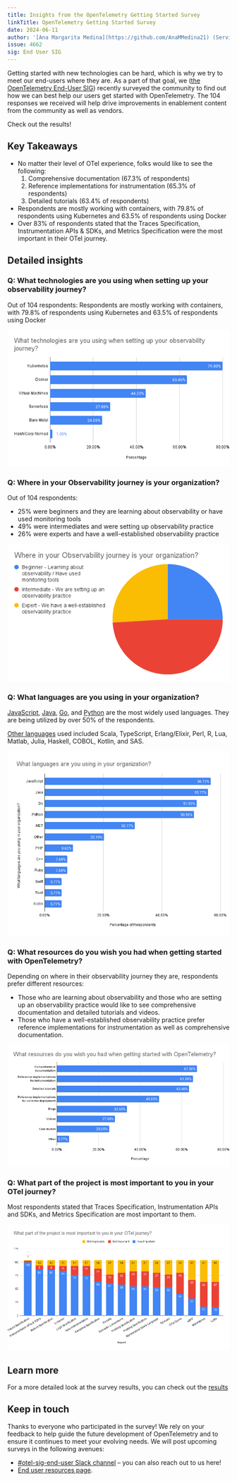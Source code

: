 ```yaml
---
title: Insights from the OpenTelemetry Getting Started Survey
linkTitle: OpenTelemetry Getting Started Survey
date: 2024-06-11
author: '[Ana Margarita Medina](https://github.com/AnaMMedina21) (ServiceNow)'
issue: 4662
sig: End User SIG
---
```


Getting started with new technologies can be hard, which is why we try to meet
our end-users where they are. As a part of that goal, we
([the OpenTelemetry End-User SIG](/community/end-user/)) recently surveyed the
community to find out how we can best help our users get started with
OpenTelemetry. The 104 responses we received will help drive improvements in
enablement content from the community as well as vendors.

Check out the results!

## Key Takeaways

- No matter their level of OTel experience, folks would like to see the
  following:
  1. Comprehensive documentation (67.3% of respondents)
  2. Reference implementations for instrumentation (65.3% of respondents)
  3. Detailed tutorials (63.4% of respondents)
- Respondents are mostly working with containers, with 79.8% of respondents
  using Kubernetes and 63.5% of respondents using Docker
- Over 83% of respondents stated that the Traces Specification, Instrumentation
  APIs & SDKs, and Metrics Specification were the most important in their OTel
  journey.

## Detailed insights

### Q: What technologies are you using when setting up your observability journey?

Out of 104 respondents: Respondents are mostly working with containers, with
79.8% of respondents using Kubernetes and 63.5% of respondents using Docker

![Chart showing what technologies are being used](1-technologies-used.png)

### Q: Where in your Observability journey is your organization?

Out of 104 respondents:

- 25% were beginners and they are learning about observability or have used
  monitoring tools
- 49% were intermediates and were setting up observability practice
- 26% were experts and have a well-established observability practice

![Chart showing where in their observability journey they are](2-level.png)

### Q: What languages are you using in your organization?

[JavaScript](/docs/languages/js/), [Java](/docs/languages/java/),
[Go](/docs/languages/go/), and [Python](/docs/languages/python/) are the most
widely used languages. They are being utilized by over 50% of the respondents.

[Other languages](/docs/languages/other/) used included Scala, TypeScript,
Erlang/Elixir, Perl, R, Lua, Matlab, Julia, Haskell, COBOL, Kotlin, and SAS.

![Chart showing what languages are being used](3-languages.png)

### Q: What resources do you wish you had when getting started with OpenTelemetry?

Depending on where in their observability journey they are, respondents prefer different
resources:

- Those who are learning about observability and those who are setting up an
  observability practice would like to see comprehensive documentation and detailed tutorials
  and videos.
- Those who have a well-established observability practice prefer reference
  implementations for instrumentation as well as comprehensive documentation.

![Chart showing what resources folks want](4-resources.png)

### Q: What part of the project is most important to you in your OTel journey?

Most respondents stated that Traces Specification, Instrumentation APIs and SDKs,
and Metrics Specification are most important to them.

![Chart showing what aspects are the most important](5-importance.png)

## Learn more

For a more detailed look at the survey results, you can check out the
[results](https://github.com/open-telemetry/sig-end-user/tree/main/end-user-surveys/getting-started)

## Keep in touch

Thanks to everyone who participated in the survey! We rely on your feedback to
help guide the future development of OpenTelemetry and to ensure it continues to
meet your evolving needs. We will post upcoming surveys in the following
avenues:

- [#otel-sig-end-user Slack channel](https://cloud-native.slack.com/archives/C01RT3MSWGZ)
  – you can also reach out to us here!
- [End user resources page](/community/end-user/).
